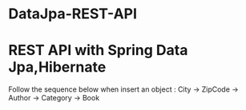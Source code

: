 # DataJpa-REST-API
# REST API with Spring Data Jpa,Hibernate 
Follow the sequence below when insert an object :
City -> ZipCode -> Author -> Category -> Book
